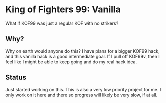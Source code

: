 # King of Fighters 99: Vanilla

What if KOF99 was just a regular KOF with no strikers?

## Why?

Why on earth would anyone do this? I have plans for a bigger KOF99 hack, and this vanilla hack is a good intermediate goal. If I pull off KOF99v, then I feel like I might be able to keep going and do my real hack idea.

## Status

Just started working on this. This is also a very low priority project for me. I only work on it here and there so progress will likely be very slow, if at all.
